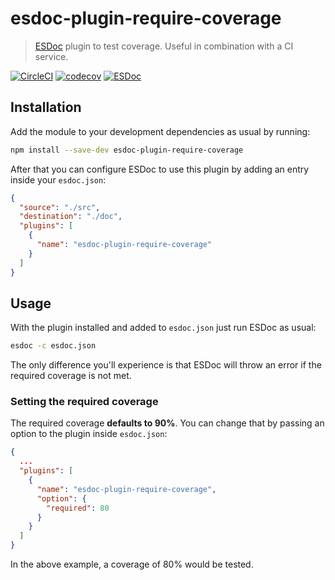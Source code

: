# esdoc-plugin-require-coverage

> [ESDoc](https://esdoc.org) plugin to test coverage. Useful in combination with a CI service.

[![CircleCI](https://circleci.com/gh/ls-age/esdoc-plugin-require-coverage.svg?style=shield)](https://circleci.com/gh/ls-age/esdoc-plugin-require-coverage)
[![codecov](https://codecov.io/gh/ls-age/esdoc-plugin-require-coverage/branch/master/graph/badge.svg)](https://codecov.io/gh/ls-age/esdoc-plugin-require-coverage)
[![ESDoc](https://doc.esdoc.org/github.com/ls-age/esdoc-plugin-require-coverage/badge.svg)](https://doc.esdoc.org/github.com/ls-age/esdoc-plugin-require-coverage/)

## Installation

Add the module to your development dependencies as usual by running:

```bash
npm install --save-dev esdoc-plugin-require-coverage
```

After that you can configure ESDoc to use this plugin by adding an entry inside your `esdoc.json`:

```json
{
  "source": "./src",
  "destination": "./doc",
  "plugins": [
    {
      "name": "esdoc-plugin-require-coverage"
    }
  ]
}
```

## Usage

With the plugin installed and added to `esdoc.json` just run ESDoc as usual:

```bash
esdoc -c esdoc.json
```

The only difference you'll experience is that ESDoc will throw an error if the required coverage is not met.

### Setting the required coverage

The required coverage **defaults to 90%**. You can change that by passing an option to the plugin inside `esdoc.json`:

```json
{
  ...
  "plugins": [
    {
      "name": "esdoc-plugin-require-coverage",
      "option": {
        "required": 80
      }
    }
  ]
}
```

In the above example, a coverage of 80% would be tested.
